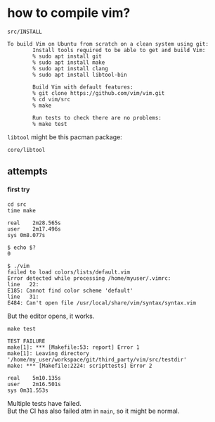 # how to compile vim?

`src/INSTALL`

```
To build Vim on Ubuntu from scratch on a clean system using git:
        Install tools required to be able to get and build Vim:
        % sudo apt install git
        % sudo apt install make
        % sudo apt install clang
        % sudo apt install libtool-bin

        Build Vim with default features:
        % git clone https://github.com/vim/vim.git
        % cd vim/src
        % make

        Run tests to check there are no problems:
        % make test
```

`libtool` might be this pacman package:
```
core/libtool
```

## attempts

#### first try

```
cd src
time make
```

```
real	2m28.565s
user	2m17.496s
sys	0m8.077s
```

```
$ echo $?
0
```

```
$ ./vim
failed to load colors/lists/default.vim
Error detected while processing /home/myuser/.vimrc:
line   22:
E185: Cannot find color scheme 'default'
line   31:
E484: Can't open file /usr/local/share/vim/syntax/syntax.vim
```

But the editor opens, it works.

```
make test
```

```
TEST FAILURE
make[1]: *** [Makefile:53: report] Error 1
make[1]: Leaving directory '/home/my_user/workspace/git/third_party/vim/src/testdir'
make: *** [Makefile:2224: scripttests] Error 2

real	5m10.135s
user	2m16.501s
sys	0m31.553s
```

Multiple tests have failed.\
But the CI has also failed atm in `main`, so it might be normal.
